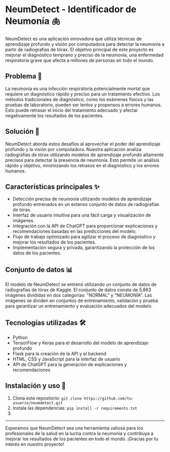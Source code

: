# NeumDetect - Identificador de Neumonía 🫁

NeumDetect es una aplicación innovadora que utiliza técnicas de aprendizaje profundo y visión por computadora para detectar la neumonía a partir de radiografías de tórax. El objetivo principal de este proyecto es mejorar el diagnóstico temprano y preciso de la neumonía, una enfermedad respiratoria grave que afecta a millones de personas en todo el mundo.

## Problema 🧩
La neumonía es una infección respiratoria potencialmente mortal que requiere un diagnóstico rápido y preciso para un tratamiento efectivo. Los métodos tradicionales de diagnóstico, como los exámenes físicos y las pruebas de laboratorio, pueden ser lentos y propensos a errores humanos. Esto puede retrasar el inicio del tratamiento adecuado y afectar negativamente los resultados de los pacientes.

## Solución 🎯
NeumDetect aborda estos desafíos al aprovechar el poder del aprendizaje profundo y la visión por computadora. Nuestra aplicación analiza radiografías de tórax utilizando modelos de aprendizaje profundo altamente precisos para detectar la presencia de neumonía. Esto permite un análisis rápido y objetivo, minimizando los retrasos en el diagnóstico y los errores humanos.

## Características principales ✨
- Detección precisa de neumonía utilizando modelos de aprendizaje profundo entrenados en un extenso conjunto de datos de radiografías de tórax.
- Interfaz de usuario intuitiva para una fácil carga y visualización de imágenes.
- Integración con la API de ChatGPT para proporcionar explicaciones y recomendaciones basadas en las predicciones del modelo.
- Flujo de trabajo optimizado para agilizar el proceso de diagnóstico y mejorar los resultados de los pacientes.
- Implementación segura y privada, garantizando la protección de los datos de los pacientes.

## Conjunto de datos 📊
El modelo de NeumDetect se entrenó utilizando un conjunto de datos de radiografías de tórax de Kaggle. El conjunto de datos consta de 5,863 imágenes divididas en dos categorías: "NORMAL" y "NEUMONÍA". Las imágenes se dividen en conjuntos de entrenamiento, validación y prueba para garantizar un entrenamiento y evaluación adecuados del modelo.

## Tecnologías utilizadas 🛠
- Python
- TensorFlow y Keras para el desarrollo del modelo de aprendizaje profundo
- Flask para la creación de la API y el backend
- HTML, CSS y JavaScript para la interfaz de usuario
- API de ChatGPT para la generación de explicaciones y recomendaciones

## Instalación y uso 🚀
1. Clona este repositorio: `git clone https://github.com/tu-usuario/neumdetect.git`
2. Instala las dependencias: `pip install -r requirements.txt`
3.
<!-- 5. Ejecuta la aplicación: `python app.py`
4. Accede a la aplicación en tu navegador web: `http://localhost:5000` -->

<!-- ## Contribución 🤝
¡Nos encanta recibir contribuciones de la comunidad! Si deseas colaborar en este proyecto, por favor lee nuestras [pautas de contribución](CONTRIBUTING.md) y crea un pull request con tus mejoras.

## Licencia 📄
Este proyecto se distribuye bajo la licencia MIT. Consulta el archivo [LICENSE](LICENSE) para obtener más información.

## Contacto 📧
Si tienes alguna pregunta, sugerencia o comentario sobre NeumDetect, no dudes en ponerte en contacto con nuestro equipo en neumdetect@gmail.com. ¡Esperamos tu mensaje! -->

---

Esperamos que NeumDetect sea una herramienta valiosa para los profesionales de la salud en la lucha contra la neumonía y contribuya a mejorar los resultados de los pacientes en todo el mundo. ¡Gracias por tu interés en nuestro proyecto!
